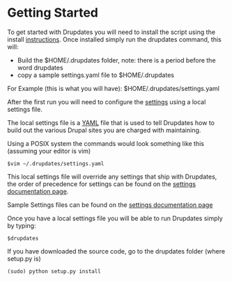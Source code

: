 Getting Started
===========

To get started with Drupdates you will need to install the script using the install
[instructions](index.md).  Once installed simply run the drupdates command, this will:

- Build the $HOME/.drupdates folder, note: there is a period before the word drupdates
- copy a sample settings.yaml file to $HOME/.drupdates

For Example (this is what you will have):
$HOME/.drupdates/settings.yaml

After the first run you will need to configure the [settings](settings.md)
using a local settings file.

The local settings file is a [YAML](http://en.wikipedia.org/wiki/YAML) file that is used to tell Drupdates how
to build out the various Drupal sites you are charged with maintaining.  

Using a POSIX system the commands would look something like this (assuming your editor is vim)

```
$vim ~/.drupdates/settings.yaml
```

This local settings file will override any settings that ship with Drupdates, the
order of precedence for settings can be found on the [settings documentation page](settings.md#overrides).

Sample Settings files can be found on the [settings documentation page](settings.md#samples)

Once you have a local settings file you will be able to run Drupdates simply by typing:

```
$drupdates
```

If you have downloaded the source code, go to the drupdates folder (where setup.py is)

```
(sudo) python setup.py install
```


